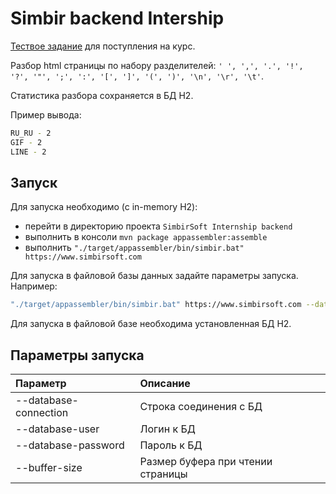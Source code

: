 # Simbir backend Intership

[Тествое задание](https://docviewer.yandex.ru/view/217796654/?*=gXcKy%2FVIepwSVXPx12wNvxVffiV7InVybCI6InlhLWRpc2stcHVibGljOi8vYU96d0VMS2hYN1ZHT1FWc3ZBTlJINkc2NklyQ3NQRVNtSTNGWVhlZktZWjdzSlh0WW1Ha3JCQlRQazRpdEh3SEVrSTBlMGl0L1A1M0pqQktkcmpGdWc9PSIsInRpdGxlIjoi0J3QvtCy0L7QtSDRgtC10YHRgtC%2B0LLQvtC1INC30LDQtNCw0L3QuNC1LnBkZiIsIm5vaWZyYW1lIjpmYWxzZSwidWlkIjoiMjE3Nzk2NjU0IiwidHMiOjE2MTMxMTY5MTQwODAsInl1IjoiMjE4NzM0NjI2MTYwNDUxNTMxOCJ9) для поступления на курс.

Разбор html страницы по набору разделителей: `' ', ',', '.', '!', '?', '"', ';', ':', '[', ']', '(', ')', '\n', '\r', '\t'`.

Статистика разбора сохраняется в БД H2.

Пример вывода:

``` sh
RU_RU - 2
GIF - 2
LINE - 2
```

## Запуск

Для запуска необходимо (с in-memory H2):

- перейти в директорию проекта `SimbirSoft Internship backend`
- выполнить в консоли `mvn package appassembler:assemble`
- выполнить `"./target/appassembler/bin/simbir.bat" https://www.simbirsoft.com`

Для запуска в файловой базы данных задайте параметры запуска. Например:

``` sh
"./target/appassembler/bin/simbir.bat" https://www.simbirsoft.com --database-connection="jdbc:h2:tcp://localhost/~/test"
```

Для запуска в файловой базе необходима установленная БД H2.

## Параметры запуска

| Параметр              | Описание                          |
|:----------------------|:----------------------------------|
| --database-connection | Строка соединения с БД            |
| --database-user       | Логин к БД                        |
| --database-password   | Пароль к БД                       |
| --buffer-size         | Размер буфера при чтении страницы |
